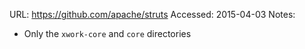 URL: https://github.com/apache/struts
Accessed: 2015-04-03
Notes:
- Only the `xwork-core` and `core` directories
